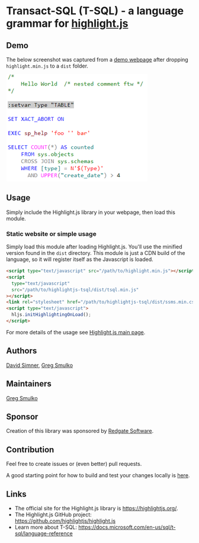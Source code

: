 # Transact-SQL (T-SQL) - a language grammar for [highlight.js](https://highlightjs.org/)

## Demo

The below screenshot was captured from a [demo webpage](docs/demo.html) after dropping `highlight.min.js` to a `dist` folder.

![Demo](docs/demo-screenshot.png)

## Usage

Simply include the Highlight.js library in your webpage, then load this module.

### Static website or simple usage

Simply load this module after loading Highlight.js. You'll use the minified version found in the `dist` directory. This module is just a CDN build of the language, so it will register itself as the Javascript is loaded.

```html
<script type="text/javascript" src="/path/to/highlight.min.js"></script>
<script
  type="text/javascript"
  src="/path/to/highlightjs-tsql/dist/tsql.min.js"
></script>
<link rel="stylesheet" href="/path/to/highlightjs-tsql/dist/ssms.min.css" />
<script type="text/javascript">
  hljs.initHighlightingOnLoad();
</script>
```

For more details of the usage see [Highlight.js main page](https://github.com/highlightjs/highlight.js#highlightjs).

## Authors

[David Simner](https://github.com/DavidSimner), [Greg Smulko](https://github.com/Greg-Smulko)

## Maintainers

[Greg Smulko](https://github.com/Greg-Smulko)

## Sponsor

Creation of this library was sponsored by [Redgate Software](http://redgate.com/).

## Contribution

Feel free to create issues or (even better) pull requests.

A good starting point for how to build and test your changes locally is [here](https://github.com/highlightjs/highlight.js/blob/master/extra/3RD_PARTY_QUICK_START.md).

## Links

- The official site for the Highlight.js library is <https://highlightjs.org/>.
- The Highlight.js GitHub project: <https://github.com/highlightjs/highlight.js>
- Learn more about T-SQL: <https://docs.microsoft.com/en-us/sql/t-sql/language-reference>
